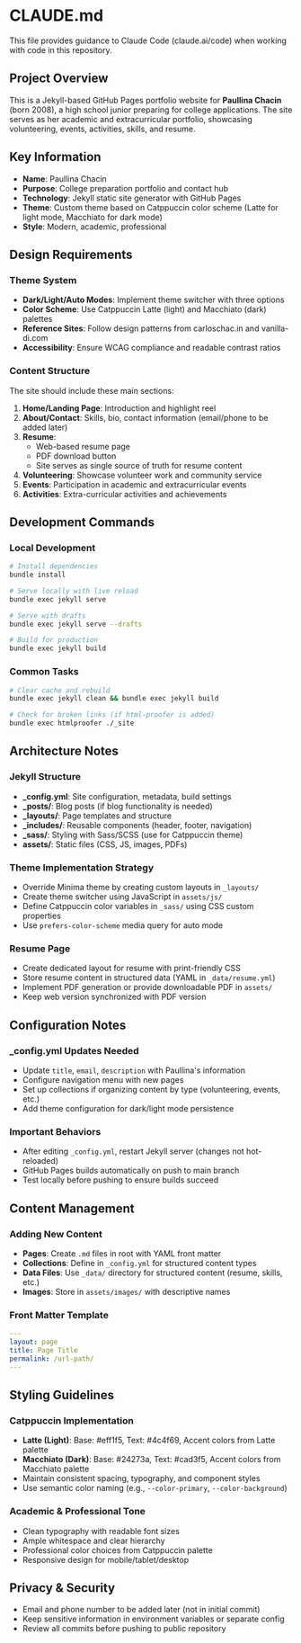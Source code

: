 # CLAUDE.md

This file provides guidance to Claude Code (claude.ai/code) when working with code in this repository.

## Project Overview

This is a Jekyll-based GitHub Pages portfolio website for **Paullina Chacin** (born 2008), a high school junior preparing for college applications. The site serves as her academic and extracurricular portfolio, showcasing volunteering, events, activities, skills, and resume.

## Key Information

- **Name**: Paullina Chacin
- **Purpose**: College preparation portfolio and contact hub
- **Technology**: Jekyll static site generator with GitHub Pages
- **Theme**: Custom theme based on Catppuccin color scheme (Latte for light mode, Macchiato for dark mode)
- **Style**: Modern, academic, professional

## Design Requirements

### Theme System
- **Dark/Light/Auto Modes**: Implement theme switcher with three options
- **Color Scheme**: Use Catppuccin Latte (light) and Macchiato (dark) palettes
- **Reference Sites**: Follow design patterns from carloschac.in and vanilla-di.com
- **Accessibility**: Ensure WCAG compliance and readable contrast ratios

### Content Structure

The site should include these main sections:

1. **Home/Landing Page**: Introduction and highlight reel
2. **About/Contact**: Skills, bio, contact information (email/phone to be added later)
3. **Resume**:
   - Web-based resume page
   - PDF download button
   - Site serves as single source of truth for resume content
4. **Volunteering**: Showcase volunteer work and community service
5. **Events**: Participation in academic and extracurricular events
6. **Activities**: Extra-curricular activities and achievements

## Development Commands

### Local Development
```bash
# Install dependencies
bundle install

# Serve locally with live reload
bundle exec jekyll serve

# Serve with drafts
bundle exec jekyll serve --drafts

# Build for production
bundle exec jekyll build
```

### Common Tasks
```bash
# Clear cache and rebuild
bundle exec jekyll clean && bundle exec jekyll build

# Check for broken links (if html-proofer is added)
bundle exec htmlproofer ./_site
```

## Architecture Notes

### Jekyll Structure
- **_config.yml**: Site configuration, metadata, build settings
- **_posts/**: Blog posts (if blog functionality is needed)
- **_layouts/**: Page templates and structure
- **_includes/**: Reusable components (header, footer, navigation)
- **_sass/**: Styling with Sass/SCSS (use for Catppuccin theme)
- **assets/**: Static files (CSS, JS, images, PDFs)

### Theme Implementation Strategy
- Override Minima theme by creating custom layouts in `_layouts/`
- Create theme switcher using JavaScript in `assets/js/`
- Define Catppuccin color variables in `_sass/` using CSS custom properties
- Use `prefers-color-scheme` media query for auto mode

### Resume Page
- Create dedicated layout for resume with print-friendly CSS
- Store resume content in structured data (YAML in `_data/resume.yml`)
- Implement PDF generation or provide downloadable PDF in `assets/`
- Keep web version synchronized with PDF version

## Configuration Notes

### _config.yml Updates Needed
- Update `title`, `email`, `description` with Paullina's information
- Configure navigation menu with new pages
- Set up collections if organizing content by type (volunteering, events, etc.)
- Add theme configuration for dark/light mode persistence

### Important Behaviors
- After editing `_config.yml`, restart Jekyll server (changes not hot-reloaded)
- GitHub Pages builds automatically on push to main branch
- Test locally before pushing to ensure builds succeed

## Content Management

### Adding New Content
- **Pages**: Create `.md` files in root with YAML front matter
- **Collections**: Define in `_config.yml` for structured content types
- **Data Files**: Use `_data/` directory for structured content (resume, skills, etc.)
- **Images**: Store in `assets/images/` with descriptive names

### Front Matter Template
```yaml
---
layout: page
title: Page Title
permalink: /url-path/
---
```

## Styling Guidelines

### Catppuccin Implementation
- **Latte (Light)**: Base: #eff1f5, Text: #4c4f69, Accent colors from Latte palette
- **Macchiato (Dark)**: Base: #24273a, Text: #cad3f5, Accent colors from Macchiato palette
- Maintain consistent spacing, typography, and component styles
- Use semantic color naming (e.g., `--color-primary`, `--color-background`)

### Academic & Professional Tone
- Clean typography with readable font sizes
- Ample whitespace and clear hierarchy
- Professional color choices from Catppuccin palette
- Responsive design for mobile/tablet/desktop

## Privacy & Security
- Email and phone number to be added later (not in initial commit)
- Keep sensitive information in environment variables or separate config
- Review all commits before pushing to public repository
